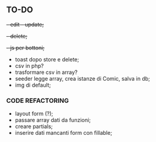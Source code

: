 ## TO-DO

~~- edit - update;~~

~~- delete;~~

~~- js per bottoni;~~

-   toast dopo store e delete;
-   csv in php?
-   trasformare csv in array?
-   seeder legge array, crea istanze di Comic, salva in db;
-   img di default;

### CODE REFACTORING

-   layout form (?);
-   passare array dati da funzioni;
-   creare partials;
-   inserire dati mancanti form con fillable;
